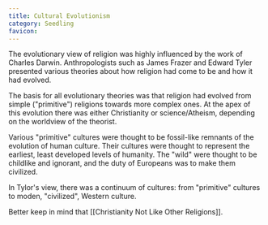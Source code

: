 ```yaml
---
title: Cultural Evolutionism
category: Seedling
favicon: 
---
```


The evolutionary view of religion was highly influenced by the work of Charles Darwin. Anthropologists such as James Frazer and Edward Tyler presented various theories about how religion had come to be and how it had evolved.

The basis for all evolutionary theories was that religion had evolved from simple ("primitive") religions towards more complex ones. At the apex of this evolution there was either Christianity or science/Atheism, depending on the worldview of the theorist.

Various "primitive" cultures were thought to be fossil-like remnants of the evolution of human culture. Their cultures were thought to represent the earliest, least developed levels of humanity. The "wild" were thought to be childlike and ignorant, and the duty of Europeans was to make them civilized.

In Tylor's view, there was a continuum of cultures: from "primitive" cultures to moden, "civilized", Western culture. 

Better keep in mind that [[Christianity Not Like Other Religions]].
